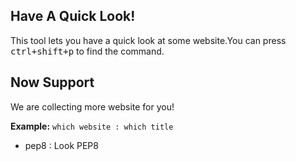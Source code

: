 ## Have A Quick Look!
This tool lets you have a quick look at some website.You can press <kbd>ctrl+shift+p</kbd> to find the command.

## Now Support
We are collecting more website for you!

**Example:** 
`which website : which title`
- pep8 : Look PEP8

